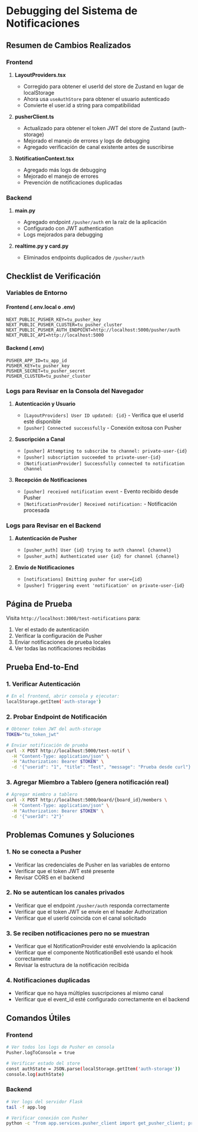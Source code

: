 # Debugging del Sistema de Notificaciones

## Resumen de Cambios Realizados

### Frontend

1. **LayoutProviders.tsx**
   - Corregido para obtener el userId del store de Zustand en lugar de localStorage
   - Ahora usa `useAuthStore` para obtener el usuario autenticado
   - Convierte el user.id a string para compatibilidad

2. **pusherClient.ts**
   - Actualizado para obtener el token JWT del store de Zustand (auth-storage)
   - Mejorado el manejo de errores y logs de debugging
   - Agregado verificación de canal existente antes de suscribirse

3. **NotificationContext.tsx**
   - Agregado más logs de debugging
   - Mejorado el manejo de errores
   - Prevención de notificaciones duplicadas

### Backend

1. **main.py**
   - Agregado endpoint `/pusher/auth` en la raíz de la aplicación
   - Configurado con JWT authentication
   - Logs mejorados para debugging

2. **realtime.py y card.py**
   - Eliminados endpoints duplicados de `/pusher/auth`

## Checklist de Verificación

### Variables de Entorno

#### Frontend (.env.local o .env)
```
NEXT_PUBLIC_PUSHER_KEY=tu_pusher_key
NEXT_PUBLIC_PUSHER_CLUSTER=tu_pusher_cluster
NEXT_PUBLIC_PUSHER_AUTH_ENDPOINT=http://localhost:5000/pusher/auth
NEXT_PUBLIC_API=http://localhost:5000
```

#### Backend (.env)
```
PUSHER_APP_ID=tu_app_id
PUSHER_KEY=tu_pusher_key
PUSHER_SECRET=tu_pusher_secret
PUSHER_CLUSTER=tu_pusher_cluster
```

### Logs para Revisar en la Consola del Navegador

1. **Autenticación y Usuario**
   - `[LayoutProviders] User ID updated: {id}` - Verifica que el userId esté disponible
   - `[pusher] Connected successfully` - Conexión exitosa con Pusher

2. **Suscripción a Canal**
   - `[pusher] Attempting to subscribe to channel: private-user-{id}`
   - `[pusher] subscription succeeded to private-user-{id}`
   - `[NotificationProvider] Successfully connected to notification channel`

3. **Recepción de Notificaciones**
   - `[pusher] received notification event` - Evento recibido desde Pusher
   - `[NotificationProvider] Received notification:` - Notificación procesada

### Logs para Revisar en el Backend

1. **Autenticación de Pusher**
   - `[pusher_auth] User {id} trying to auth channel {channel}`
   - `[pusher_auth] Authenticated user {id} for channel {channel}`

2. **Envío de Notificaciones**
   - `[notifications] Emitting pusher for user={id}`
   - `[pusher] Triggering event 'notification' on private-user-{id}`

## Página de Prueba

Visita `http://localhost:3000/test-notifications` para:

1. Ver el estado de autenticación
2. Verificar la configuración de Pusher
3. Enviar notificaciones de prueba locales
4. Ver todas las notificaciones recibidas

## Prueba End-to-End

### 1. Verificar Autenticación
```bash
# En el frontend, abrir consola y ejecutar:
localStorage.getItem('auth-storage')
```

### 2. Probar Endpoint de Notificación
```bash
# Obtener token JWT del auth-storage
TOKEN="tu_token_jwt"

# Enviar notificación de prueba
curl -X POST http://localhost:5000/test-notif \
  -H "Content-Type: application/json" \
  -H "Authorization: Bearer $TOKEN" \
  -d '{"userid": "1", "title": "Test", "message": "Prueba desde curl"}'
```

### 3. Agregar Miembro a Tablero (genera notificación real)
```bash
# Agregar miembro a tablero
curl -X POST http://localhost:5000/board/{board_id}/members \
  -H "Content-Type: application/json" \
  -H "Authorization: Bearer $TOKEN" \
  -d '{"userId": "2"}'
```

## Problemas Comunes y Soluciones

### 1. No se conecta a Pusher
- Verificar las credenciales de Pusher en las variables de entorno
- Verificar que el token JWT esté presente
- Revisar CORS en el backend

### 2. No se autentican los canales privados
- Verificar que el endpoint `/pusher/auth` responda correctamente
- Verificar que el token JWT se envíe en el header Authorization
- Verificar que el userId coincida con el canal solicitado

### 3. Se reciben notificaciones pero no se muestran
- Verificar que el NotificationProvider esté envolviendo la aplicación
- Verificar que el componente NotificationBell esté usando el hook correctamente
- Revisar la estructura de la notificación recibida

### 4. Notificaciones duplicadas
- Verificar que no haya múltiples suscripciones al mismo canal
- Verificar que el event_id esté configurado correctamente en el backend

## Comandos Útiles

### Frontend
```bash
# Ver todos los logs de Pusher en consola
Pusher.logToConsole = true

# Verificar estado del store
const authState = JSON.parse(localStorage.getItem('auth-storage'))
console.log(authState)
```

### Backend
```bash
# Ver logs del servidor Flask
tail -f app.log

# Verificar conexión con Pusher
python -c "from app.services.pusher_client import get_pusher_client; print(get_pusher_client())"
```
